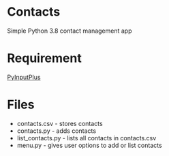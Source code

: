 # Contacts
Simple Python 3.8 contact management app

# Requirement
[PyInputPlus](https://pypi.org/project/PyInputPlus/)

# Files
* contacts.csv - stores contacts
* contacts.py - adds contacts
* list_contacts.py - lists all contacts in contacts.csv
* menu.py - gives user options to add or list contacts
